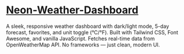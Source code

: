 # [Neon-Weather-Dashboard](https://amirhosseingholami-dev.github.io/Neon-Weather-Dashboard/)
A sleek, responsive weather dashboard with dark/light mode, 5-day forecast, favorites, and unit toggle (°C/°F). Built with Tailwind CSS, Font Awesome, and vanilla JavaScript. Fetches real-time data from OpenWeatherMap API. No frameworks — just clean, modern UI.
